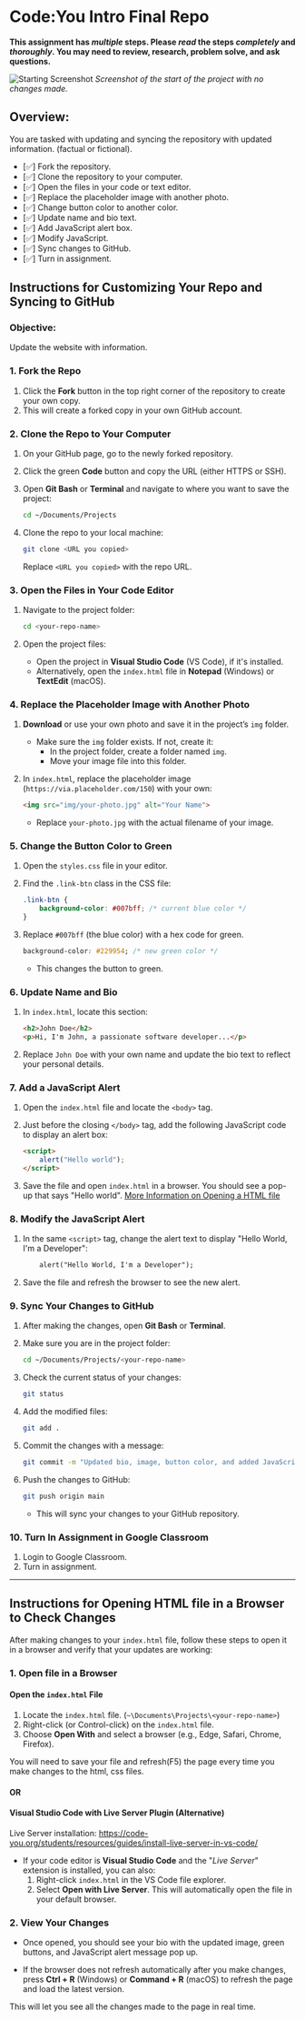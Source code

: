 # Code:You Intro Final Repo

**This assignment has *multiple* steps. Please *read* the steps *completely* and *thoroughly*. You may need to review, research, problem solve, and ask questions.**

![Starting Screenshot](https://github.com/CodeYouOrg/intro_final_f24/blob/main/mockup-start.jpg?raw=true)
*Screenshot of the start of the project with no changes made.*

## **Overview:**

You are tasked with updating and syncing the repository with updated information. (factual or fictional).

- [✅] Fork the repository.
- [✅] Clone the repository to your computer.
- [✅] Open the files in your code or text editor.
- [✅] Replace the placeholder image with another photo.
- [✅] Change button color to another color.
- [✅] Update name and bio text.
- [✅] Add JavaScript alert box.
- [✅] Modify JavaScript.
- [✅] Sync changes to GitHub.
- [✅] Turn in assignment.

## Instructions for Customizing Your Repo and Syncing to GitHub

### **Objective:**

Update the website with information.

### 1. **Fork the Repo**

1. Click the **Fork** button in the top right corner of the repository to create your own copy.
2. This will create a forked copy in your own GitHub account.

### 2. **Clone the Repo to Your Computer**

1. On your GitHub page, go to the newly forked repository.
2. Click the green **Code** button and copy the URL (either HTTPS or SSH).
3. Open **Git Bash** or **Terminal** and navigate to where you want to save the project:

   ```bash
   cd ~/Documents/Projects
   ```

4. Clone the repo to your local machine:

   ```bash
   git clone <URL you copied>
   ```

   Replace `<URL you copied>` with the repo URL.

### 3. **Open the Files in Your Code Editor**

1. Navigate to the project folder:

   ```bash
   cd <your-repo-name>
   ```

2. Open the project files:

   - Open the project in **Visual Studio Code** (VS Code), if it's installed.
   - Alternatively, open the `index.html` file in **Notepad** (Windows) or **TextEdit** (macOS).

### 4. **Replace the Placeholder Image with Another Photo**

1. **Download** or use your own photo and save it in the project’s `img` folder.
   - Make sure the `img` folder exists. If not, create it:
     - In the project folder, create a folder named `img`.
     - Move your image file into this folder.

2. In `index.html`, replace the placeholder image (`https://via.placeholder.com/150`) with your own:

   ```html
   <img src="img/your-photo.jpg" alt="Your Name">
   ```

   - Replace `your-photo.jpg` with the actual filename of your image.

### 5. **Change the Button Color to Green**

1. Open the `styles.css` file in your editor.
2. Find the `.link-btn` class in the CSS file:

   ```css
   .link-btn {
       background-color: #007bff; /* current blue color */
   }
   ```

3. Replace `#007bff` (the blue color) with a hex code for green.

   ```css
   background-color: #229954; /* new green color */
   ```

   - This changes the button to green.

### 6. **Update Name and Bio**

1. In `index.html`, locate this section:

   ```html
   <h2>John Doe</h2>
   <p>Hi, I'm John, a passionate software developer...</p>
   ```

2. Replace `John Doe` with your own name and update the bio text to reflect your personal details.

### 7. **Add a JavaScript Alert**

1. Open the `index.html` file and locate the `<body>` tag.
2. Just before the closing `</body>` tag, add the following JavaScript code to display an alert box:

   ```html
   <script>
       alert("Hello world");
   </script>
   ```

3. Save the file and open `index.html` in a browser. You should see a pop-up that says "Hello world". [More Information on Opening a HTML file](#Turn-In-Assignment-in-Google-Classroom)

### 8. **Modify the JavaScript Alert**

1. In the same `<script>` tag, change the alert text to display "Hello World, I'm a Developer":

   ```html
       alert("Hello World, I'm a Developer");
   ```

2. Save the file and refresh the browser to see the new alert.

### 9. **Sync Your Changes to GitHub**

1. After making the changes, open **Git Bash** or **Terminal**.
2. Make sure you are in the project folder:

   ```bash
   cd ~/Documents/Projects/<your-repo-name>
   ```

3. Check the current status of your changes:

   ```bash
   git status
   ```

4. Add the modified files:

   ```bash
   git add .
   ```

5. Commit the changes with a message:

   ```bash
   git commit -m "Updated bio, image, button color, and added JavaScript alert"
   ```

6. Push the changes to GitHub:

   ```bash
   git push origin main
   ```

   - This will sync your changes to your GitHub repository.

### 10. Turn In Assignment in Google Classroom

1. Login to Google Classroom.
2. Turn in assignment.

---

## Instructions for Opening HTML file in a Browser to Check Changes

After making changes to your `index.html` file, follow these steps to open it in a browser and verify that your updates are working:

### 1. **Open file in a Browser**

#### **Open the `index.html` File**
  
1. Locate the `index.html` file. (`~\Documents\Projects\<your-repo-name>`)
2. Right-click (or Control-click) on the `index.html` file.
3. Choose **Open With** and select a browser (e.g., Edge, Safari, Chrome, Firefox).

You will need to save your file and refresh(F5) the page every time you make changes to the html, css files.

#### **OR**

#### **Visual Studio Code with Live Server Plugin (Alternative)**

Live Server installation: https://code-you.org/students/resources/guides/install-live-server-in-vs-code/

- If your code editor is **Visual Studio Code** and the "*Live Server*" extension is installed, you can also:
  1. Right-click `index.html` in the VS Code file explorer.
  2. Select **Open with Live Server**. This will automatically open the file in your default browser.

### 2. **View Your Changes**

- Once opened, you should see your bio with the updated image, green buttons, and JavaScript alert message pop up.
  
- If the browser does not refresh automatically after you make changes, press **Ctrl + R** (Windows) or **Command + R** (macOS) to refresh the page and load the latest version.

This will let you see all the changes made to the page in real time.

